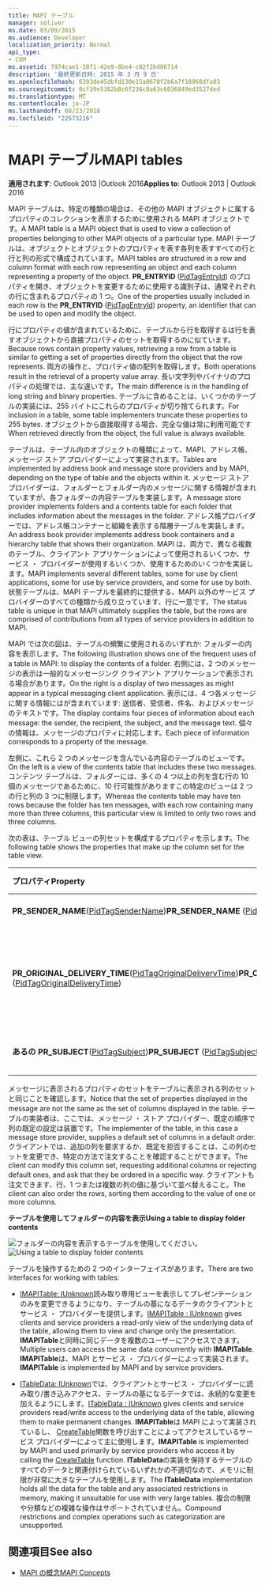 ```yaml
---
title: MAPI テーブル
manager: soliver
ms.date: 03/09/2015
ms.audience: Developer
localization_priority: Normal
api_type:
- COM
ms.assetid: 7974cae1-10f1-42e9-8be4-c02f2bd86714
description: '最終更新日時: 2015 年 3 月 9 日'
ms.openlocfilehash: 6393de45dbfd130e15a0678f2b6a7f18968dfa03
ms.sourcegitcommit: 0cf39e5382b8c6f236c8a63c6036849ed3527ded
ms.translationtype: MT
ms.contentlocale: ja-JP
ms.lasthandoff: 08/23/2018
ms.locfileid: "22573216"
---
```

# <a name="mapi-tables"></a><span data-ttu-id="aa719-103">MAPI テーブル</span><span class="sxs-lookup"><span data-stu-id="aa719-103">MAPI tables</span></span>
  
<span data-ttu-id="aa719-104">**適用されます**: Outlook 2013 |Outlook 2016</span><span class="sxs-lookup"><span data-stu-id="aa719-104">**Applies to**: Outlook 2013 | Outlook 2016</span></span> 
  
<span data-ttu-id="aa719-105">MAPI テーブルは、特定の種類の場合は、その他の MAPI オブジェクトに属するプロパティのコレクションを表示するために使用される MAPI オブジェクトです。</span><span class="sxs-lookup"><span data-stu-id="aa719-105">A MAPI table is a MAPI object that is used to view a collection of properties belonging to other MAPI objects of a particular type.</span></span> <span data-ttu-id="aa719-106">MAPI テーブルは、オブジェクトとオブジェクトのプロパティを表す各列を表すすべての行と行と列の形式で構成されています。</span><span class="sxs-lookup"><span data-stu-id="aa719-106">MAPI tables are structured in a row and column format with each row representing an object and each column representing a property of the object.</span></span> <span data-ttu-id="aa719-107">**PR_ENTRYID** ([PidTagEntryId](pidtagentryid-canonical-property.md)) のプロパティを開き、オブジェクトを変更するために使用する識別子は、通常それぞれの行に含まれるプロパティの 1 つ。</span><span class="sxs-lookup"><span data-stu-id="aa719-107">One of the properties usually included in each row is the **PR_ENTRYID** ([PidTagEntryId](pidtagentryid-canonical-property.md)) property, an identifier that can be used to open and modify the object.</span></span> 
  
<span data-ttu-id="aa719-108">行にプロパティの値が含まれているために、テーブルから行を取得するは行を表すオブジェクトから直接プロパティのセットを取得するのに似ています。</span><span class="sxs-lookup"><span data-stu-id="aa719-108">Because rows contain property values, retrieving a row from a table is similar to getting a set of properties directly from the object that the row represents.</span></span> <span data-ttu-id="aa719-109">両方の操作と、プロパティ値の配列を取得します。</span><span class="sxs-lookup"><span data-stu-id="aa719-109">Both operations result in the retrieval of a property value array.</span></span> <span data-ttu-id="aa719-110">長い文字列やバイナリのプロパティの処理では、主な違いです。</span><span class="sxs-lookup"><span data-stu-id="aa719-110">The main difference is in the handling of long string and binary properties.</span></span> <span data-ttu-id="aa719-111">テーブルに含めることは、いくつかのテーブルの実装には、255 バイトにこれらのプロパティが切り捨てられます。</span><span class="sxs-lookup"><span data-stu-id="aa719-111">For inclusion in a table, some table implementers truncate these properties to 255 bytes.</span></span> <span data-ttu-id="aa719-112">オブジェクトから直接取得する場合、完全な値は常に利用可能です</span><span class="sxs-lookup"><span data-stu-id="aa719-112">When retrieved directly from the object, the full value is always available.</span></span>
  
<span data-ttu-id="aa719-113">テーブルは、テーブル内のオブジェクトの種類によって、MAPI、アドレス帳、メッセージ ストア プロバイダーによって実装されます。</span><span class="sxs-lookup"><span data-stu-id="aa719-113">Tables are implemented by address book and message store providers and by MAPI, depending on the type of table and the objects within it.</span></span> <span data-ttu-id="aa719-114">メッセージ ストア プロバイダーは、フォルダーとフォルダー内のメッセージに関する情報が含まれていますが、各フォルダーの内容テーブルを実装します。</span><span class="sxs-lookup"><span data-stu-id="aa719-114">A message store provider implements folders and a contents table for each folder that includes information about the messages in the folder.</span></span> <span data-ttu-id="aa719-115">アドレス帳プロバイダーでは、アドレス帳コンテナーと組織を表示する階層テーブルを実装します。</span><span class="sxs-lookup"><span data-stu-id="aa719-115">An address book provider implements address book containers and a hierarchy table that shows their organization.</span></span> <span data-ttu-id="aa719-116">MAPI は、両方で、異なる複数のテーブル、クライアント アプリケーションによって使用されるいくつか、サービス ・ プロバイダーが使用するいくつか、使用するためのいくつかを実装します。</span><span class="sxs-lookup"><span data-stu-id="aa719-116">MAPI implements several different tables, some for use by client applications, some for use by service providers, and some for use by both.</span></span> <span data-ttu-id="aa719-117">状態テーブルは、MAPI テーブルを最終的に提供する、MAPI 以外のサービス プロバイダーのすべての種類から成り立っています、行に一意です。</span><span class="sxs-lookup"><span data-stu-id="aa719-117">The status table is unique in that MAPI ultimately supplies the table, but the rows are comprised of contributions from all types of service providers in addition to MAPI.</span></span> 
  
<span data-ttu-id="aa719-118">MAPI では次の図は、テーブルの頻繁に使用されるのいずれか: フォルダーの内容を表示します。</span><span class="sxs-lookup"><span data-stu-id="aa719-118">The following illustration shows one of the frequent uses of a table in MAPI: to display the contents of a folder.</span></span> <span data-ttu-id="aa719-119">右側には、2 つのメッセージの表示は一般的なメッセージング クライアント アプリケーションで表示される場合があります。</span><span class="sxs-lookup"><span data-stu-id="aa719-119">On the right is a display of two messages as might appear in a typical messaging client application.</span></span> <span data-ttu-id="aa719-120">表示には、4 つ各メッセージに関する情報にはが含まれています: 送信者、受信者、件名、およびメッセージのテキストです。</span><span class="sxs-lookup"><span data-stu-id="aa719-120">The display contains four pieces of information about each message: the sender, the recipient, the subject, and the message text.</span></span> <span data-ttu-id="aa719-121">個々 の情報は、メッセージのプロパティに対応します。</span><span class="sxs-lookup"><span data-stu-id="aa719-121">Each piece of information corresponds to a property of the message.</span></span>
  
<span data-ttu-id="aa719-122">左側に、これら 2 つのメッセージを含んでいる内容のテーブルのビューです。</span><span class="sxs-lookup"><span data-stu-id="aa719-122">On the left is a view of the contents table that includes these two messages.</span></span> <span data-ttu-id="aa719-123">コンテンツ テーブルは、フォルダーには、多くの 4 つ以上の列を含む行の 10 個のメッセージであるために、10 行可能性がありますこの特定のビューは 2 つの行と列の 3 つに制限します。</span><span class="sxs-lookup"><span data-stu-id="aa719-123">Whereas the contents table may have ten rows because the folder has ten messages, with each row containing many more than three columns, this particular view is limited to only two rows and three columns.</span></span>
  
<span data-ttu-id="aa719-124">次の表は、テーブル ビューの列セットを構成するプロパティを示します。</span><span class="sxs-lookup"><span data-stu-id="aa719-124">The following table shows the properties that make up the column set for the table view.</span></span>
  
|<span data-ttu-id="aa719-125">**プロパティ**</span><span class="sxs-lookup"><span data-stu-id="aa719-125">**Property**</span></span>|<span data-ttu-id="aa719-126">**説明**</span><span class="sxs-lookup"><span data-stu-id="aa719-126">**Description**</span></span>|
|:-----|:-----|
|<span data-ttu-id="aa719-127">**PR_SENDER_NAME**([PidTagSenderName](pidtagsendername-canonical-property.md))</span><span class="sxs-lookup"><span data-stu-id="aa719-127">**PR_SENDER_NAME** ([PidTagSenderName](pidtagsendername-canonical-property.md))</span></span>  <br/> |<span data-ttu-id="aa719-128">送信者名</span><span class="sxs-lookup"><span data-stu-id="aa719-128">Sender name</span></span>  <br/> |
|<span data-ttu-id="aa719-129">**PR_ORIGINAL_DELIVERY_TIME**([PidTagOriginalDeliveryTime](pidtagoriginaldeliverytime-canonical-property.md))</span><span class="sxs-lookup"><span data-stu-id="aa719-129">**PR_ORIGINAL_DELIVERY_TIME** ([PidTagOriginalDeliveryTime](pidtagoriginaldeliverytime-canonical-property.md))</span></span>  <br/> |<span data-ttu-id="aa719-130">日付と時刻のメッセージが送信されました</span><span class="sxs-lookup"><span data-stu-id="aa719-130">Date and time when the message was sent</span></span>  <br/> |
|<span data-ttu-id="aa719-131">**あるの PR_SUBJECT**([PidTagSubject](pidtagsubject-canonical-property.md))</span><span class="sxs-lookup"><span data-stu-id="aa719-131">**PR_SUBJECT** ([PidTagSubject](pidtagsubject-canonical-property.md))</span></span>  <br/> |<span data-ttu-id="aa719-132">メッセージの件名行</span><span class="sxs-lookup"><span data-stu-id="aa719-132">Message subject line</span></span>  <br/> |
   
<span data-ttu-id="aa719-133">メッセージに表示されるプロパティのセットをテーブルに表示される列のセットと同じことを確認します。</span><span class="sxs-lookup"><span data-stu-id="aa719-133">Notice that the set of properties displayed in the message are not the same as the set of columns displayed in the table.</span></span> <span data-ttu-id="aa719-134">テーブルの実装者は、ここでは、メッセージ ・ ストア プロバイダー、既定の順序で列の既定の設定は装置です。</span><span class="sxs-lookup"><span data-stu-id="aa719-134">The implementer of the table, in this case a message store provider, supplies a default set of columns in a default order.</span></span> <span data-ttu-id="aa719-135">クライアントでは、追加の列を要求するか、既定を拒否することは、この列のセットを変更でき、特定の方法で注文することを確認することができます。</span><span class="sxs-lookup"><span data-stu-id="aa719-135">The client can modify this column set, requesting additional columns or rejecting default ones, and ask that they be ordered in a specific way.</span></span> <span data-ttu-id="aa719-136">クライアントも注文できます、行、1 つまたは複数の列の値に基づいて並べ替えること。</span><span class="sxs-lookup"><span data-stu-id="aa719-136">The client can also order the rows, sorting them according to the value of one or more columns.</span></span>
  
<span data-ttu-id="aa719-137">**テーブルを使用してフォルダーの内容を表示**</span><span class="sxs-lookup"><span data-stu-id="aa719-137">**Using a table to display folder contents**</span></span>
  
<span data-ttu-id="aa719-138">![フォルダーの内容を表示するテーブルを使用してください。](media/amapi_54.gif "フォルダーの内容を表示するテーブルを使用してください。")</span><span class="sxs-lookup"><span data-stu-id="aa719-138">![Using a table to display folder contents](media/amapi_54.gif "Using a table to display folder contents")</span></span>
  
<span data-ttu-id="aa719-139">テーブルを操作するための 2 つのインターフェイスがあります。</span><span class="sxs-lookup"><span data-stu-id="aa719-139">There are two interfaces for working with tables:</span></span>
  
- <span data-ttu-id="aa719-140">[IMAPITable: IUnknown](imapitableiunknown.md)読み取り専用ビューを表示してプレゼンテーションのみを変更できるようになり、テーブルの基になるデータのクライアントとサービス ・ プロバイダーを提供します。</span><span class="sxs-lookup"><span data-stu-id="aa719-140">[IMAPITable : IUnknown](imapitableiunknown.md) gives clients and service providers a read-only view of the underlying data of the table, allowing them to view and change only the presentation.</span></span> <span data-ttu-id="aa719-141">**IMAPITable**と同時に同じデータを複数のユーザーにアクセスできます。</span><span class="sxs-lookup"><span data-stu-id="aa719-141">Multiple users can access the same data concurrently with **IMAPITable**.</span></span> <span data-ttu-id="aa719-142">**IMAPITable**は、MAPI とサービス ・ プロバイダーによって実装されます。</span><span class="sxs-lookup"><span data-stu-id="aa719-142">**IMAPITable** is implemented by MAPI and by service providers.</span></span> 
    
- <span data-ttu-id="aa719-143">[ITableData: IUnknown](itabledataiunknown.md)では、クライアントとサービス ・ プロバイダーに読み取り/書き込みアクセス、テーブルの基になるデータでは、永続的な変更を加えるようにします。</span><span class="sxs-lookup"><span data-stu-id="aa719-143">[ITableData : IUnknown](itabledataiunknown.md) gives clients and service providers read/write access to the underlying data of the table, allowing them to make permanent changes.</span></span> <span data-ttu-id="aa719-144">**IMAPITable**は MAPI によって実装されているし、 [CreateTable](createtable.md)関数を呼び出すことによってアクセスしているサービス プロバイダーによって主に使用します。</span><span class="sxs-lookup"><span data-stu-id="aa719-144">**IMAPITable** is implemented by MAPI and used primarily by service providers who access it by calling the [CreateTable](createtable.md) function.</span></span> <span data-ttu-id="aa719-145">**ITableData**の実装を保持するテーブルのすべてのデータと関連付けられているいずれかの不適切なので、メモリに制限が非常に大きなテーブルを使用します。</span><span class="sxs-lookup"><span data-stu-id="aa719-145">The **ITableData** implementation holds all the data for the table and any associated restrictions in memory, making it unsuitable for use with very large tables.</span></span> <span data-ttu-id="aa719-146">複合の制限や分類などの複雑な操作はサポートされていません。</span><span class="sxs-lookup"><span data-stu-id="aa719-146">Compound restrictions and complex operations such as categorization are unsupported.</span></span> 
    
## <a name="see-also"></a><span data-ttu-id="aa719-147">関連項目</span><span class="sxs-lookup"><span data-stu-id="aa719-147">See also</span></span>

- [<span data-ttu-id="aa719-148">MAPI の概念</span><span class="sxs-lookup"><span data-stu-id="aa719-148">MAPI Concepts</span></span>](mapi-concepts.md)

